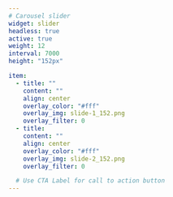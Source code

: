 ```yaml
---
# Carousel slider
widget: slider
headless: true
active: true
weight: 12
interval: 7000
height: "152px"

item:
  - title: ""
    content: ""
    align: center
    overlay_color: "#fff"
    overlay_img: slide-1_152.png
    overlay_filter: 0
  - title:
    content: ""
    align: center
    overlay_color: "#fff"
    overlay_img: slide-2_152.png
    overlay_filter: 0

  # Use CTA Label for call to action button
---
```


